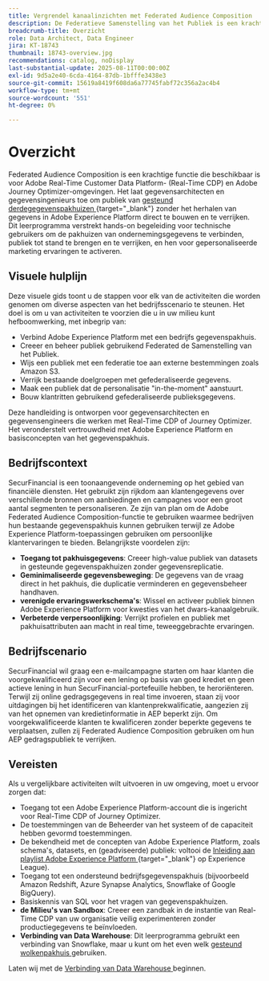 ```yaml
---
title: Vergrendel kanaalinzichten met Federated Audience Composition
description: De Federatieve Samenstelling van het Publiek is een krachtige eigenschap die gegevensarchitecten en gegevensingenieurs toelaat om publiek van derdegegevenspakhuizen direct te bouwen en te verrijken.
breadcrumb-title: Overzicht
role: Data Architect, Data Engineer
jira: KT-18743
thumbnail: 18743-overview.jpg
recommendations: catalog, noDisplay
last-substantial-update: 2025-08-11T00:00:00Z
exl-id: 9d5a2e40-6cda-4164-87db-1bfffe3438e3
source-git-commit: 15619a8419f608da6a77745fabf72c356a2ac4b4
workflow-type: tm+mt
source-wordcount: '551'
ht-degree: 0%

---
```


# Overzicht

Federated Audience Composition is een krachtige functie die beschikbaar is voor Adobe Real-Time Customer Data Platform- (Real-Time CDP) en Adobe Journey Optimizer-omgevingen. Het laat gegevensarchitecten en gegevensingenieurs toe om publiek van [ gesteund derdegegevenspakhuizen ](https://experienceleague.adobe.com/nl/docs/federated-audience-composition/using/start/access-prerequisites){target="_blank"} zonder het herhalen van gegevens in Adobe Experience Platform direct te bouwen en te verrijken. Dit leerprogramma verstrekt hands-on begeleiding voor technische gebruikers om de pakhuizen van ondernemingsgegevens te verbinden, publiek tot stand te brengen en te verrijken, en hen voor gepersonaliseerde marketing ervaringen te activeren.

## Visuele hulplijn

Deze visuele gids toont u de stappen voor elk van de activiteiten die worden genomen om diverse aspecten van het bedrijfsscenario te steunen. Het doel is om u van activiteiten te voorzien die u in uw milieu kunt hefboomwerking, met inbegrip van:

- Verbind Adobe Experience Platform met een bedrijfs gegevenspakhuis.
- Creeer en beheer publiek gebruikend Federated de Samenstelling van het Publiek.
- Wijs een publiek met een federatie toe aan externe bestemmingen zoals Amazon S3.
- Verrijk bestaande doelgroepen met gefederaliseerde gegevens.
- Maak een publiek dat de personalisatie &quot;in-the-moment&quot; aanstuurt.
- Bouw klantritten gebruikend gefederaliseerde publieksgegevens.

Deze handleiding is ontworpen voor gegevensarchitecten en gegevensengineers die werken met Real-Time CDP of Journey Optimizer. Het veronderstelt vertrouwdheid met Adobe Experience Platform en basisconcepten van het gegevenspakhuis.

## Bedrijfscontext

SecurFinancial is een toonaangevende onderneming op het gebied van financiële diensten. Het gebruikt zijn rijkdom aan klantengegevens over verschillende bronnen om aanbiedingen en campagnes voor een groot aantal segmenten te personaliseren. Ze zijn van plan om de Adobe Federated Audience Composition-functie te gebruiken waarmee bedrijven hun bestaande gegevenspakhuis kunnen gebruiken terwijl ze Adobe Experience Platform-toepassingen gebruiken om persoonlijke klantervaringen te bieden. Belangrijkste voordelen zijn:

- **Toegang tot pakhuisgegevens**: Creeer high-value publiek van datasets in gesteunde gegevenspakhuizen zonder gegevensreplicatie.
- **Geminimaliseerde gegevensbeweging**: De gegevens van de vraag direct in het pakhuis, die duplicatie verminderen en gegevensbeheer handhaven.
- **verenigde ervaringswerkschema&#39;s**: Wissel en activeer publiek binnen Adobe Experience Platform voor kwesties van het dwars-kanaalgebruik.
- **Verbeterde verpersoonlijking**: Verrijkt profielen en publiek met pakhuisattributen aan macht in real time, teweeggebrachte ervaringen.

## Bedrijfscenario

SecurFinancial wil graag een e-mailcampagne starten om haar klanten die voorgekwalificeerd zijn voor een lening op basis van goed krediet en geen actieve lening in hun SecurFinancial-portefeuille hebben, te heroriënteren. Terwijl zij online gedragsgegevens in real time invoeren, staan zij voor uitdagingen bij het identificeren van klantenprekwalificatie, aangezien zij van het opnemen van kredietinformatie in AEP beperkt zijn. Om voorgekwalificeerde klanten te kwalificeren zonder beperkte gegevens te verplaatsen, zullen zij Federated Audience Composition gebruiken om hun AEP gedragspubliek te verrijken.

## Vereisten

Als u vergelijkbare activiteiten wilt uitvoeren in uw omgeving, moet u ervoor zorgen dat:

- Toegang tot een Adobe Experience Platform-account die is ingericht voor Real-Time CDP of Journey Optimizer.
- De toestemmingen van de Beheerder van het systeem of de capaciteit hebben gevormd toestemmingen.
- De bekendheid met de concepten van Adobe Experience Platform, zoals schema&#39;s, datasets, en (geadviseerde) publiek: voltooi de [ Inleiding aan playlist Adobe Experience Platform ](https://experienceleague.adobe.com/nl/playlists/experience-platform-introduction?lang=en){target="_blank"} op Experience League).
- Toegang tot een ondersteund bedrijfsgegevenspakhuis (bijvoorbeeld Amazon Redshift, Azure Synapse Analytics, Snowflake of Google BigQuery).
- Basiskennis van SQL voor het vragen van gegevenspakhuizen.
- **de Milieu&#39;s van Sandbox**: Creeer een zandbak in de instantie van Real-Time CDP van uw organisatie veilig experimenteren zonder productiegegevens te beïnvloeden.
- **Verbinding van Data Warehouse**: Dit leerprogramma gebruikt een verbinding van Snowflake, maar u kunt om het even welk [ gesteund wolkenpakhuis ](https://experienceleague.adobe.com/nl/docs/federated-audience-composition/using/start/access-prerequisites) gebruiken.

Laten wij met de [ Verbinding van Data Warehouse ](data-warehouse-connection.md) beginnen.
